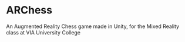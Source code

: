 # ARChess
An Augmented Reality Chess game made in Unity, for the Mixed Reality class at VIA University College

